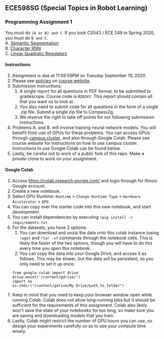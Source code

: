 ## ECE598SG (Special Topics in Robot Learning)
### Programming Assignment 1
You must do `(A or B) and C`. If you took CS543 / ECE 549 in Spring 2020, you
must do `B and C`. <br/>
A. [Semantic Segmentation](./sseg/README.md) <br/>
B. [Character RNN](./char-rnn/README.md) <br/>
C. [Linear Quadratic Regulators](./lqr/README.md) <br/>



#### Instructions
1. Assignment is due at 11:59:59PM on Tuesday September 15, 2020.
2. Please see
[policies](http://saurabhg.web.illinois.edu/teaching/ece598sg/fa2020/policies.html)
on [course
website](http://saurabhg.web.illinois.edu/teaching/ece598sg/fa2020/index.html).
3. Submission instructions:
   1. A single report for all questions in PDF format, to be submitted to
   gradescope.  Course code is `MZN3XY`. This report should contain all that
   you want us to look at.
   2. You also need to submit code for all questions in the form of a single .zip
   file. Submit a single zip file to Compass2g.
   3. We reserve the right to take off points for not following submission
   instructions.
4. Problems A. and B. will involve training neural network models. You will
benefit from use of GPUs for these problems. You can access GPUs through
[campus
cluster](http://saurabhg.web.illinois.edu/teaching/ece598sg/fa2020/compute.html),
and also through Google Colab. Please see course website for instructions on
how to use campus cluster. Instructions to use Google Colab can be found below.
5. Lastly, be careful not to work of a public fork of this repo. Make a *private*
clone to work on your assignment. 

#### Google Colab
1. Access https://colab.research.google.com/ and login through for Illinois Google account.
2. Create a new notebook.
3. Select GPU Runtime: `Runtime` > `Change Runtime Type` > `Hardware Accelerator` > `GPU`.
4. You can copy over the starter code into this new notebook, and start development.
5. You can install dependencies by executing `!pip install -r requirements.txt`.
6. For the datasets, you have 2 options:
   1. You can download and unzip the data onto this colab instance (using
   `!wget` and `!tar -xf` commands through the notebook cells. This is likely
   the faster of the two options, though you will have to do this every time
   you open this notebook.
   2. You can copy the data into your Google Drive, and access it as follows.
   This may be slower, but the data will be persistent, so you only need to set
   it up once. 
   ```
   from google.colab import drive
   drive.mount('/content/gdrive/')
   import os
   os.chdir("/content/gdrive/My Drive/path_to_folder")
   ```
7. Keep in mind that you need to keep your browser window open while running
Colab. Colab does not allow long-running jobs but it should be sufficient for
the requirements of this assignment. Colab also likely won't save the state of
your notebooks for too long, so make sure you are saving and downloading models
that you train. 
8. Lastly, Colab might restrict the number of GPU hours you can use, so design
your experiments carefully so as to use your compute time wisely.



